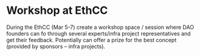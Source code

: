 # Workshop at EthCC

During the EthCC  \(Mar 5-7\) create a workshop space / session where DAO founders can fo through several experts/infra project representatives and get their feedback. Potentially can offer a prize for the best concept \(provided by sponsors – infra projects\).

